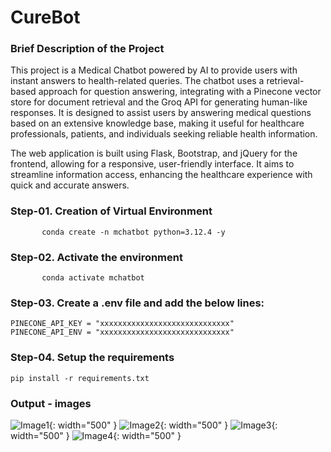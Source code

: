 # CureBot

### Brief Description of the Project

This project is a Medical Chatbot powered by AI to provide users with instant answers to health-related queries. The chatbot uses a retrieval-based approach for question answering, integrating with a Pinecone vector store for document retrieval and the Groq API for generating human-like responses. It is designed to assist users by answering medical questions based on an extensive knowledge base, making it useful for healthcare professionals, patients, and individuals seeking reliable health information.

The web application is built using Flask, Bootstrap, and jQuery for the frontend, allowing for a responsive, user-friendly interface. It aims to streamline information access, enhancing the healthcare experience with quick and accurate answers.


### Step-01.  Creation of Virtual Environment
           conda create -n mchatbot python=3.12.4 -y

### Step-02. Activate the environment
           conda activate mchatbot

### Step-03. Create a .env file and add the below lines:
    PINECONE_API_KEY = "xxxxxxxxxxxxxxxxxxxxxxxxxxxxx"
    PINECONE_API_ENV = "xxxxxxxxxxxxxxxxxxxxxxxxxxxxx"

### Step-04. Setup the requirements
    pip install -r requirements.txt

### Output - images

![Image1](https://github.com/user-attachments/assets/b4581aa4-d911-4ae2-9f4c-7cfcb4443fcf){: width="500" }
![Image2](https://github.com/user-attachments/assets/b19cfc24-3480-4c15-ba4d-2250b2fe6fe6){: width="500" }
![Image3](https://github.com/user-attachments/assets/356ae60e-7a9d-40f1-8b68-13c6437251bd){: width="500" }
![Image4](https://github.com/user-attachments/assets/9f3aa324-0df3-4273-9ec8-faa9387ce354){: width="500" }



